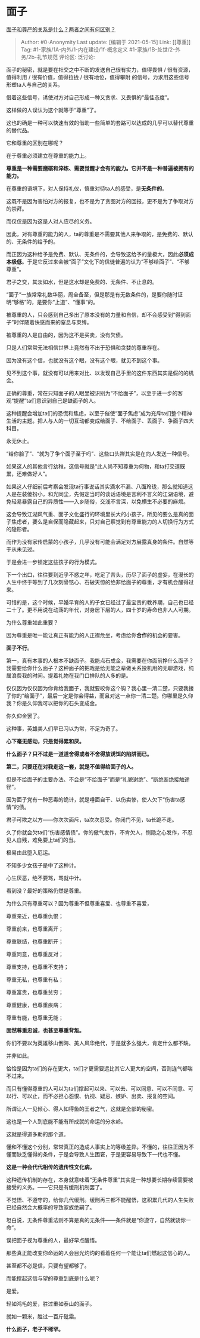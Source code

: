 # 面子
[面子和尊严的关系是什么？两者之间有何区别？](https://www.zhihu.com/question/21059033/answer/1778974150)

> Author: #0-Anonymity
> Last update: [编辑于 2021-05-15]
> Link: [[尊重]]
> Tag: #1-家族/1A-内外/1-内在建设/1f-概念定义 #1-家族/1B-处世/2-外务/2b-礼节规范
> 评论区:
> 泛讨论:

面子的秘密，就是要在社交之中不断的发送自己很有实力，值得畏惧 / 很有资源，值得利用 / 很有价值，值得拉拢 / 很有地位，值得攀附 的信号，力求用这些信号形塑ta人与自己的关系。

借着这些信号，诱使对方对自己形成一种又贪求、又畏惧的“最佳态度”。

这样做的人误认为这个就等于“尊重”了。

这也的确是一种可以快速有效的借助一些简单的套路可以达成的几乎可以替代尊重的替代品。

它和尊重的区别在哪呢？

在于尊重必须建立在尊重的能力上。

**尊重是一种需要磨砺和淬炼、需要觉醒才会有的能力。它并不是一种普遍被拥有的能力。**

在尊重的语境下，对人保持礼仪，慎重对待ta人的感受，是**无条件的**。

这既不是因为害怕对方的报复，也不是为了贪图对方的回报，更不是为了争取对方的崇拜。

而仅仅是因为这是人对人应尽的义务。

因此，对有尊重的能力的人，ta的尊重是不需要其他人来争取的，是免费的、默认的、无条件的给予的。

而正因为这种给予是免费、默认、无条件的，会导致这给予的量极大，因此**必须成本极低**。于是它反过来会被“面子”文化下的信徒普遍的认为“不够给面子”、“不够尊重”。

君子之交，其淡如水，但是这水却是免费的、无条件、不止息的。

“面子”一族常常礼数华丽，周全备至，但是那是有无数条件的，是要你随时证明“够格”的，是要你“上道”、“懂事”的。

被尊重的人，只会感到自己多出了原本没有的力量和自信，却不会感受到“得到面子”时伴随着快感而来的窒息与束缚。

被尊重的人是自由的，因为这不是买卖，没有欠债。

只是人们常常无法相信世界上竟然有不出于恐惧和贪婪的尊重存在。

因为没有这个信，也就没有这个眼，没有这个眼，就见不到这个事。

见不到这个事，就没有可以用来对比、以发现自己手里的这件东西其实是假的的机会。

正确的尊重，常在只知面子的人眼里被识别为“不给面子”，以至于进一步的客观“提醒”ta们意识到自己是缺面子的人。

这种提醒会增加ta们的恐慌和焦虑，以至于催使“面子焦虑”成为充斥ta们整个精神生活的主题。把人与人的一切互动都变成给面子、不给面子、丢面子、争面子四大科目。

永无休止。

“给你脸了”、“就为了争个面子至于吗”、这些口头禅其实是在向人发送一种信号。

如果这人的其他言行幼稚，这信号就是“此人尚不知尊重为何物，和ta打交道既累，还难做好人”。

如果这人仔细前后考察会发现ta行事说话其实滴水不漏、八面玲珑，那么就知道这人是在装傻扮小，和光同尘，先假定当时的谈话语境是言利不言义的江湖语境，避免轻易暴露自己的异质性——入乡随俗，交浅不言深，以免横生不必要的麻烦。

这会导致江湖风气重、面子文化盛行的环境里长大的小孩子，所见的要么是真的面子焦虑者，要么是自保而隐藏起来，只对自己察觉到有尊重能力的人切换行为方式的隐形者。

而作为没有家传启蒙的小孩子，几乎没有可能会满足对方展露真身的条件。自然等于从未见过。

于是会进一步锁定这些孩子的行为模式。

下一个出口，往往要到近乎不惑之年，吃足了苦头，历尽了面子的虚妄，在漫长的人生中终于等到了几次刻骨铭心、石破天惊的绝非给面子的尊重，才有机会醒得过来。

可惜的是，这个时候，早婚早育的人的子女已经过了最宝贵的教养期，自己也已经二十了。更不用说在动荡的年代，对身居下层的人，四十岁的寿命也非人人可期。

为什么尊重如此重要？

因为尊重是唯一能让真正有能力的人正襟危坐，考虑给你**合作**的机会的要害。

**面子不行**。

第一，真有本事的人根本不缺面子。我能点石成金，我需要在你面前挣什么面子？我需要给你什么面子？这种面子的把戏是给无能之辈做关系投机用的无聊游戏，纯属浪费我的时间。提着礼物在我门口排队的人多的是。

仅仅因为仅仅因为你肯给我面子，我就要咬你这个钩？我心里一清二楚，只要我接了你的“给面子”，最后一定是你会得益，而且对这一点你一清二楚。你哪里是久仰我？你是久仰我可以把你的石头变成金。

你久仰金罢了。

这种事，英雄美人们早已习以为常，不足为奇了。

**心下毫无感动，只是觉得累和厌。**

**什么面子？只不过是一道道舍得或者不舍得放诱饵的陷阱而已。**

**第二，只要还在对我走这一套，就是不值得给面子的人。**

但是不给面子的主要办法、不会是“不给面子”而是“礼貌谢绝”、“断绝断绝接触途径”。

因为面子党有一种恶毒的诡计，就是唾面自干、以伤卖惨，使人欠下“伤害ta感情”的债。

君子可欺之以方——你次次面斥，ta次次忍受。你闭门不见，ta长跪不走。

久了你就会欠ta们“伤害感情债”。你的傲气发作，不肯欠人，恻隐之心发作，不忍见人自残，难免要上ta们的当。

极易由此堕入厄运。

不知多少女孩子是中了这种计。

心生厌恶，绝不要骂，骂就中计。

看到没？最好的策略仍然是尊重。

为什么只有尊重可以？因为尊重不但尊重喜爱、也尊重不喜爱，

尊重亲近，也尊重仇恨；

尊重前来，也尊重离开；

尊重联结，也尊重断开；

尊重同意，也尊重反对；

尊重支持，也尊重不支持；

尊重无私，也尊重有私；

尊重富贵，也尊重贫穷；

尊重健康，也尊重疾病；

尊重有能，也尊重无能；

**固然尊重忠诚，也甚至尊重背叛。**

你们不要以为英雄移山倒海、美人风华绝代，于是就多么强大，肯定什么都不缺。

并非如此。

恰恰是因为ta们的存在更大，ta们才更需要远比其它人更大的空间，否则连气都喘不过来。

而只有懂得尊重的人可以为ta们撑起可以来、可以去、可以同意、可以不同意、可以行、可以止，而不必担心怨恨、仇视、疑忌、嫉妒、出卖、报复的空间。

所谓让人一见倾心、得人如得鱼的王者之气，这就是全部的秘密。

这也是一个人到底能不能有所成就的命运的分水岭。

这就是得道多助的那个道。

懂和不懂这个分别，常常真正的造成人事实上的等级差异。不懂的，往往正因为不懂而缺乏懂得的条件，于是会导致人生困窘，于是更容易导致下一代也不懂。

**这是一种会代代相传的遗传性文化病。**

这种遗传机制的存在，本身就意味着“无条件尊重”其实是一种想要长期存续需要被接受的义务。——它只是有缓刑机制罢了。

不觉悟、不遵守的，给你几代缓刑。缓刑再三都不能醒悟，这积累几代的人生失败已经自然会大概率的导致家族绝嗣了。

坦白说，无条件尊重法则不算是真的无条件——条件就是“你遵守，自然就饶你一命”。

误把面子视为尊重的人，最好早点醒悟。

那些真正能改变你命运的人会目光灼灼的看着任何一个能让ta们燃起这信心的人。

甚至都不必是信，只要有望都够了。

而能撑起这信与望的尊重到底是什么呢？

是爱。

轻如鸿毛的爱，胜过重如泰山的面子。

就如一颗米，胜过一百斤砒霜。

**什么面子，老子不稀罕。**

